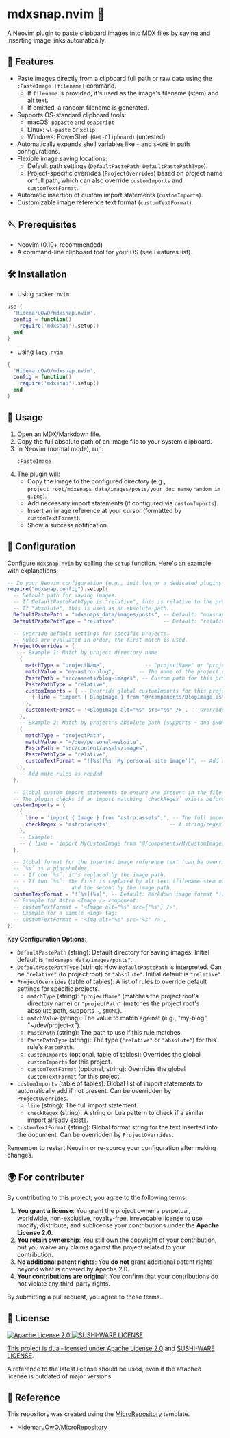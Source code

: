 # mdxsnap.nvim 📸

A Neovim plugin to paste clipboard images into MDX files by saving and inserting image links automatically.

## 🚀 Features

- Paste images directly from a clipboard full path or raw data using the `:PasteImage [filename]` command.
  - If `filename` is provided, it's used as the image's filename (stem) and alt text.
  - If omitted, a random filename is generated.
- Supports OS-standard clipboard tools:
  - macOS: `pbpaste` and `osascript`
  - Linux: `wl-paste` or `xclip`
  - Windows: PowerShell (`Get-Clipboard`) (untested)
- Automatically expands shell variables like `~` and `$HOME` in path configurations.
- Flexible image saving locations:
  - Default path settings (`DefaultPastePath`, `DefaultPastePathType`).
  - Project-specific overrides (`ProjectOverrides`) based on project name or full path, which can also override `customImports` and `customTextFormat`.
- Automatic insertion of custom import statements (`customImports`).
- Customizable image reference text format (`customTextFormat`).

## 🪡 Prerequisites

- Neovim (0.10+ recommended)
- A command-line clipboard tool for your OS (see Features list).

## 🛠 Installation

- Using `packer.nvim`

```lua
use {
  'HidemaruOwO/mdxsnap.nvim',
  config = function()
    require('mdxsnap').setup()
  end
}
```

- Using `lazy.nvim`

```lua
{
  'HidemaruOwO/mdxsnap.nvim',
  config = function()
    require('mdxsnap').setup()
  end
}
```

## 🎯 Usage

1.  Open an MDX/Markdown file.
2.  Copy the full absolute path of an image file to your system clipboard.
3.  In Neovim (normal mode), run:
    ```vim
    :PasteImage
    ```
4.  The plugin will:
    - Copy the image to the configured directory (e.g., `project_root/mdxsnaps_data/images/posts/your_doc_name/random_img.png`).
    - Add necessary import statements (if configured via `customImports`).
    - Insert an image reference at your cursor (formatted by `customTextFormat`).
    - Show a success notification.

## 🔧 Configuration

Configure `mdxsnap.nvim` by calling the `setup` function. Here's an example with explanations:

```lua
-- In your Neovim configuration (e.g., init.lua or a dedicated plugins file)
require("mdxsnap.config").setup({
  -- Default path for saving images.
  -- If DefaultPastePathType is "relative", this is relative to the project root.
  -- If "absolute", this is used as an absolute path.
  DefaultPastePath = "mdxsnaps_data/images/posts", -- Default: "mdxsnaps_data/images/posts"
  DefaultPastePathType = "relative",               -- Default: "relative" ("absolute" is also an option)

  -- Override default settings for specific projects.
  -- Rules are evaluated in order; the first match is used.
  ProjectOverrides = {
    -- Example 1: Match by project directory name
    {
      matchType = "projectName",             -- "projectName" or "projectPath"
      matchValue = "my-astro-blog",        -- The name of the project's root directory
      PastePath = "src/assets/blog-images", -- Custom path for this project
      PastePathType = "relative",
      customImports = { -- Override global customImports for this project
        { line = 'import { BlogImage } from "@/components/BlogImage.astro";', checkRegex = "@/components/BlogImage.astro" },
      },
      customTextFormat = '<BlogImage alt="%s" src="%s" />', -- Override global customTextFormat
    },
    -- Example 2: Match by project's absolute path (supports ~ and $HOME)
    {
      matchType = "projectPath",
      matchValue = "~/dev/personal-website",
      PastePath = "src/content/assets/images",
      PastePathType = "relative",
      customTextFormat = "![%s](%s 'My personal site image')", -- Add a title to markdown images
    },
    -- Add more rules as needed
  },

  -- Global custom import statements to ensure are present in the file (can be overridden by ProjectOverrides).
  -- The plugin checks if an import matching `checkRegex` exists before adding `line`.
  customImports = {
    {
      line = 'import { Image } from "astro:assets";', -- The full import line
      checkRegex = 'astro:assets',                   -- A string/regex to check for existing import
    },
    -- Example:
    -- { line = 'import MyCustomImage from "@/components/MyCustomImage.astro";', checkRegex = '@/components/MyCustomImage.astro' },
  },

  -- Global format for the inserted image reference text (can be overridden by ProjectOverrides).
  -- `%s` is a placeholder.
  -- - If one `%s`: it's replaced by the image path.
  -- - If two `%s`: the first is replaced by alt text (filename stem of the new image, or the name provided to :PasteImage),
  --                 and the second by the image path.
  customTextFormat = "![%s](%s)", -- Default: Markdown image format "![alt](src)"
  -- Example for Astro <Image /> component:
  -- customTextFormat = '<Image alt="%s" src={"%s"} />',
  -- Example for a simple <img> tag:
  -- customTextFormat = '<img alt="%s" src="%s" />',
})
```

**Key Configuration Options:**

- `DefaultPastePath` (string): Default directory for saving images. Initial default is `"mdxsnaps_data/images/posts"`.
- `DefaultPastePathType` (string): How `DefaultPastePath` is interpreted. Can be `"relative"` (to project root) or `"absolute"`. Initial default is `"relative"`.
- `ProjectOverrides` (table of tables): A list of rules to override default settings for specific projects.
  - `matchType` (string): `"projectName"` (matches the project root's directory name) or `"projectPath"` (matches the project root's absolute path, supports `~`, `$HOME`).
  - `matchValue` (string): The value to match against (e.g., "my-blog", "~/dev/project-x").
  - `PastePath` (string): The path to use if this rule matches.
  - `PastePathType` (string): The type (`"relative"` or `"absolute"`) for this rule's `PastePath`.
  - `customImports` (optional, table of tables): Overrides the global `customImports` for this project.
  - `customTextFormat` (optional, string): Overrides the global `customTextFormat` for this project.
- `customImports` (table of tables): Global list of import statements to automatically add if not present. Can be overridden by `ProjectOverrides`.
  - `line` (string): The full import statement.
  - `checkRegex` (string): A string or Lua pattern to check if a similar import already exists.
- `customTextFormat` (string): Global format string for the text inserted into the document. Can be overridden by `ProjectOverrides`.

Remember to restart Neovim or re-source your configuration after making changes.

## 🌍 For contributer

By contributing to this project, you agree to the following terms:

1. **You grant a license**: You grant the project owner a perpetual, worldwide, non-exclusive, royalty-free, irrevocable license to use, modify, distribute, and sublicense your contributions under the **Apache License 2.0**.
2. **You retain ownership**: You still own the copyright of your contribution, but you waive any claims against the project related to your contribution.
3. **No additional patent rights**: You **do not** grant additional patent rights beyond what is covered by Apache 2.0.
4. **Your contributions are original**: You confirm that your contributions do not violate any third-party rights.

By submitting a pull request, you agree to these terms.

## 📜 License

<div align="left" style="flex: inline" >
<a href="https://www.apache.org/licenses/LICENSE-2.0" >
<img src="https://img.shields.io/badge/License-Apache%20License%202.0-blue.svg" alt="Apache License 2.0"
</a>
<a href="https://github.com/MakeNowJust/sushi-ware" >
<img src="https://img.shields.io/badge/License-SUSHI--WARE%20%F0%9F%8D%A3-blue.svg" alt="SUSHI-WARE LICENSE"
</a>
</div>

This project is dual-licensed under [Apache License 2.0](https://www.apache.org/licenses/LICENSE-2.0) and [SUSHI-WARE LICENSE](https://github.com/MakeNowJust/sushi-ware).

A reference to the latest license should be used, even if the attached license is outdated of major versions.

## 🤝 Reference

This repository was created using the [MicroRepository](https://github.com/HidemaruOwO/MicroRepository) template.

- [HidemaruOwO/MicroRepository](https://github.com/HidemaruOwO/MicroRepository)

